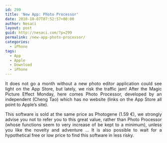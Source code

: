 ```yaml
---
id: 299
title: 'New App: Photo Processor'
date: 2010-10-07T07:52:57+00:00
author: Nesaci
layout: post
guid: http://nesaci.com/?p=299
permalink: /new-app-photo-processor/
categories:
  - iPhone
tags:
  - App
  - Apple
  - Download
  - iPhone
---
```

<p style="text-align: justify;">
  It does not go a month without a new photo editor application could see light on the App Store, but lately, we risk the traffic jam! After the Magic Picture Effect Monday, here comes Photo Processor, developed by an independent (Cheng Tao) which has no website (links on the App Store all point to Apple&#8217;s site).
</p>

<p style="text-align: justify;">
  This software is sold at the same price as Photogene (1.59 €), we strongly advise you not to refer you to this great value, rather than Photo Processor (whose functions seem to very increase of be kept to a minimum), unless you like the novelty and adventure &#8230; It is also possible to wait for a hypothetical free or low price to find this software in less risky.
</p>